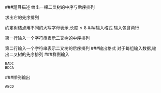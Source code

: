 ###题目描述
给出一棵二叉树的中序与后序排列

求出它的先序排列

约定树结点用不同的大写字母表示,长度$\leq 8$
###输入格式
输入包含两行

第一行输入一个字符串表示二叉树的中序排列

第二行输入一个字符串表示二叉树的后序排列
###输出格式
对于每组输入数据,输出二叉树的先序排列
###样例输入
```
BADC
BDCA
```
###样例输出
```
ABCD
```